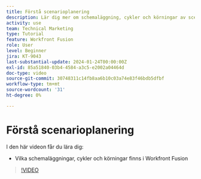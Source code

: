 ```yaml
---
title: Förstå scenarioplanering
description: Lär dig mer om schemaläggning, cykler och körningar av scenarier [!DNL Adobe Workfront Fusion].
activity: use
team: Technical Marketing
type: Tutorial
feature: Workfront Fusion
role: User
level: Beginner
jira: KT-9043
last-substantial-update: 2024-01-24T00:00:00Z
exl-id: 85a51840-03b4-4584-a3c5-e2002a04464d
doc-type: video
source-git-commit: 30748311c14fb8aa6b10c03a74e83f46bdb5dfbf
workflow-type: tm+mt
source-wordcount: '31'
ht-degree: 0%

---
```


# Förstå scenarioplanering

I den här videon får du lära dig:

* Vilka schemaläggningar, cykler och körningar finns i Workfront Fusion

>[!VIDEO](https://video.tv.adobe.com/v/335284/?quality=12&learn=on)
